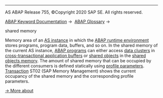   

* * *

AS ABAP Release 755, ©Copyright 2020 SAP SE. All rights reserved.

[ABAP Keyword Documentation](javascript:call_link\('abenabap.htm'\)) →  [ABAP Glossary](javascript:call_link\('abenabap_glossary.htm'\)) → 

shared memory

Memory area of an [AS instance](javascript:call_link\('abenapplication_server_glosry.htm'\) "Glossary Entry") in which the [ABAP runtime environment](javascript:call_link\('abenabap_runtime_envir_glosry.htm'\) "Glossary Entry") stores programs, program data, buffers, and so on. In the shared memory of the current AS instance, [ABAP programs](javascript:call_link\('abenabap_program_glosry.htm'\) "Glossary Entry") can either access [data clusters](javascript:call_link\('abendata_cluster_glosry.htm'\) "Glossary Entry") in [cross-transactional application buffers](javascript:call_link\('abencrosstrans_app_buffer_glosry.htm'\) "Glossary Entry") or [shared objects](javascript:call_link\('abenshared_objects_glosry.htm'\) "Glossary Entry") in the [shared objects memory](javascript:call_link\('abenshared_objects_memory_glosry.htm'\) "Glossary Entry"). The amount of shared memory that can be occupied by the different consumers is defined statically using [profile parameters](javascript:call_link\('abenprofile_parameter_glosry.htm'\) "Glossary Entry"). [Transaction](javascript:call_link\('abentransaction_glosry.htm'\) "Glossary Entry") ST02 (SAP Memory Management) shows the current occupancy of the shared memory and the corresponding profile parameters.

[→ More about](javascript:call_link\('abenmemory_organization.htm'\))